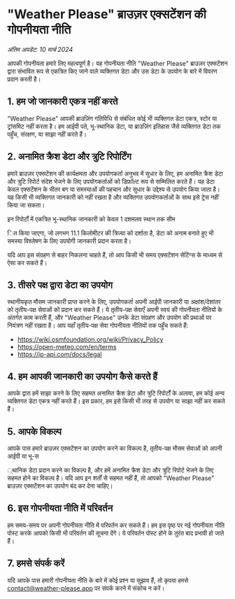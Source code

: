 # "Weather Please" ब्राउज़र एक्सटेंशन की गोपनीयता नीति

_अंतिम अपडेट: 10 मार्च 2024_

आपकी गोपनीयता हमारे लिए महत्वपूर्ण है। यह गोपनीयता नीति "Weather Please" ब्राउज़र एक्सटेंशन द्वारा संभावित रूप से एकत्रित किए जाने वाले व्यक्तिगत डेटा और उस डेटा के उपयोग के बारे में विवरण प्रदान करती है।

## 1. हम जो जानकारी एकत्र नहीं करते

"Weather Please" आपकी ब्राउज़िंग गतिविधि से संबंधित कोई भी व्यक्तिगत डेटा एकत्र, स्टोर या ट्रांसमिट नहीं करता है। हम आईपी पते, भू-स्थानिक डेटा, या ब्राउज़िंग इतिहास जैसे व्यक्तिगत डेटा तक पहुँच, संरक्षण, या साझा नहीं करते हैं।

## 2. अनामित क्रैश डेटा और त्रुटि रिपोर्टिंग

हमारे ब्राउज़र एक्सटेंशन की कार्यक्षमता और उपयोगकर्ता अनुभव में सुधार के लिए, हम अनामित क्रैश डेटा और त्रुटि रिपोर्ट संदेश भेजने के लिए उपयोगकर्ताओं को डिफ़ॉल्ट रूप से सम्मिलित करते हैं। यह डेटा केवल एक्सटेंशन के भीतर बग या समस्याओं की पहचान और सुधार के उद्देश्य से उपयोग किया जाता है। यह किसी भी व्यक्तिगत जानकारी को नहीं रखता है और व्यक्तिगत उपयोगकर्ताओं के साथ इसे ट्रेस नहीं किया जा सकता।

इन रिपोर्टों में एकत्रित भू-स्थानिक जानकारी को केवल 1 दशमलव स्थान तक सीम

ित किया जाएगा, जो लगभग 11.1 किलोमीटर की त्रिज्या को दर्शाता है, डेटा को अनाम बनाते हुए भी समस्या विश्लेषण के लिए उपयोगी जानकारी प्रदान करता है।

यदि आप इस संग्रहण से बाहर निकलना चाहते हैं, तो आप किसी भी समय एक्सटेंशन सेटिंग्स के माध्यम से ऐसा कर सकते हैं।

## 3. तीसरे पक्ष द्वारा डेटा का उपयोग

स्थानीयकृत मौसम जानकारी प्राप्त करने के लिए, उपयोगकर्ता अपनी आईपी जानकारी या अक्षांश/देशांतर को तृतीय-पक्ष सेवाओं को प्रदान कर सकते हैं। ये तृतीय-पक्ष सेवाएँ अपनी स्वयं की गोपनीयता नीतियों के अंतर्गत काम करती हैं, और "Weather Please" उनके डेटा संग्रहण और उपयोग की प्रथाओं पर नियंत्रण नहीं रखता है। आप यहाँ तृतीय-पक्ष सेवा गोपनीयता नीतियों तक पहुँच सकते हैं:

- https://wiki.osmfoundation.org/wiki/Privacy_Policy
- https://open-meteo.com/en/terms
- https://ip-api.com/docs/legal

## 4. हम आपकी जानकारी का उपयोग कैसे करते हैं

आपके द्वारा हमें साझा करने के लिए सहमत अनामित क्रैश डेटा और त्रुटि रिपोर्टों के अलावा, हम कोई अन्य व्यक्तिगत डेटा एकत्र नहीं करते हैं। इस प्रकार, हम इसे किसी भी तरह से उपयोग या साझा नहीं कर सकते हैं।

## 5. आपके विकल्प

आपके पास हमारे ब्राउज़र एक्सटेंशन का उपयोग करने का विकल्प है, तृतीय-पक्ष मौसम सेवाओं को अपनी आईपी या भू-स

्थानिक डेटा प्रदान करने का विकल्प है, और हमें अनामित क्रैश डेटा और त्रुटि रिपोर्ट भेजने के लिए सहमत होने का विकल्प है। यदि आप इन शर्तों से सहमत नहीं हैं, तो आपको "Weather Please" ब्राउज़र एक्सटेंशन का उपयोग बंद कर देना चाहिए।

## 6. इस गोपनीयता नीति में परिवर्तन

हम समय-समय पर अपनी गोपनीयता नीति में परिवर्तन कर सकते हैं। हम इस पृष्ठ पर नई गोपनीयता नीति पोस्ट करके आपको किसी भी परिवर्तन की सूचना देंगे। ये परिवर्तन पोस्ट होने के तुरंत बाद प्रभावी हो जाते हैं।

## 7. हमसे संपर्क करें

यदि आपके पास हमारी गोपनीयता नीति के बारे में कोई प्रश्न या सुझाव हैं, तो कृपया हमसे [contact@weather-please.app](mailto:contact@weather-please.app) पर संपर्क करने में संकोच न करें।
